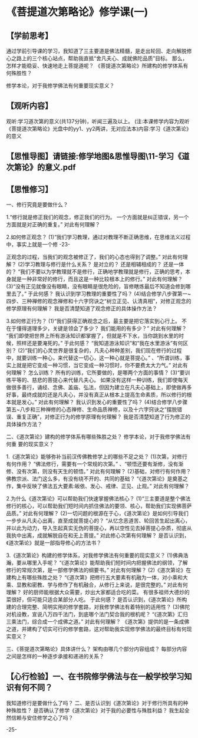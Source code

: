 
# 《菩提道次第略论》修学课(一)

## 【学前思考】
通过学前引导课的学习，我知道了三主要道是佛法精髓，是走出轮回、走向解脱修
心之路上的三个核心站点，帮助我直抵“舍凡夫心、成就佛陀品质”目标。
那么，怎样才能稳妥、快速地走上菩提道呢？
《菩提道次第略论》所建构的修学体系有何殊胜性？

修学本论，对于我修学佛法有何重要现实意义？


## 【观听内容】
观听:学习道次第的意义(共137分钟)，听闻三遍及以上。
(注:本课修学内容为观听《菩提道次第略论》光盘中的yy1、yy2两讲，无对应法本)内容:学习《道次第论》的意义

## 【思惟导图】请链接:修学地图&思惟导图\11-学习《道次第论》的意义.pdf
## 【思惟修习】
一、修行究竟是要做什么？

1.“修行就是修正我们的观念，修正我们的行为。
一个方面就是纠正错误，另一个方面就是对正确的重复。”
对此有何理解？

2.如何修正观念？
(1)“我们学习教理，通过对教理不断正确思维，在思维法义过程中，事实上就是一个修
-23-



正观念的过程，当我们的观念被修正了，我们的心态也得到了调整。”
对此有何理解？
(2)学习教理与修行是什么关系？
是对立的？
还是相辅相成的？
还是一体的？
“我们不要以为学教理就不是修行，正确地学教理就是修行，正确的思考，本身就是一种非常好的修行，而且这是一种比较根本上的修行。”
对此有何理解？
(3)“没有正见就像没有眼睛，没有眼睛是很危险的，盲修瞎炼最后不知道会修到哪里去了。”
于此何感？
我认识到学习教理的重要性了吗？
(4)结合修学八步骤第一~四步、三种禅修的观念禅修和十六字窍诀之“树立正见、认清真相”，对修正观念的修学原理有何理解？
我是否清楚知道了观念修正的具体操作方法？

3.如何修正行为？
(1)“我们获得正确观念之后，最主要是把它落实到心行上。
不在于懂得道理多少，关键是领会了多少？
我们能用的有多少？”
对此有何理解？
“我们即使把世界上所有游泳知识都掌握了，但就是不下水，当你跳到水里的时候，照样还是要淹死的。”
于此何感？
“我知道游泳知识”和“我在水里游泳”有何区别？
(2)“我们的心灵世界是很复杂的，凡夫心种种差别，我们现在修行的过程中，就要训练一种心，来代替这一切心，这一种心就是菩提心。”
、“所谓训练，事实上就是把它变成一种习惯，当它变成一种习惯时，你不要费太大力气。”
对此有何理解？
怎么训练？
所有的训练，它所要做的，是哪两个方面的事情？
(3)“要训练平等的、慈悲的菩提心来代替凡夫心。
如果没有这样一种训练，我们即使每天做很多善行，诵经、念佛、盖庙、弘法，但因为建立在凡夫心基础上，即使做再多好事，最终成就的还是凡夫心，并没有真正从根本上提高生命素质，所以修行的根本就是发心。”
对此有何理解？
我认识到发心的重要性了吗？
(4)结合修学八步骤第五~八步和三种禅修的心态禅修、生命品质禅修，以及十六字窍诀之“摆脱错误、重复正确”，对修正行为的修学原理有何理解？
我是否清楚知道了行为修正的具体操作方法？

二、《道次第论》建构的修学体系有哪些殊胜之处？
修学本论，对于我修学佛法有何重
要的现实意义？

1.《道次第论》能够弥补当前汉传佛教修学上的哪些不足之处？
(1)次第，对修行有何作用？
“佛法修行，需要有一个常规的次第。”
、“顿悟还要有渐修，没有渐修、没有次第，则没有天生的顿悟。”
对此有何理解？
(2)基础，对修行有何作用？
佛教宗派、法门这么多，有没有绕不开的、共同的基础？
“《道次第论》是奠基之作，集中反映了佛法五大要素:皈依、发心、戒律、正见、止观。”
对此有何理解？

2.为什么《道次第论》可以帮助我们快速掌握佛法核心？
(1)“三主要道是整个佛法修行的核心，可以帮助我们短时间内抓住佛法的要领、核心，帮助我们实现佛菩萨品质。”
对此有何理解？
(2)一切问题的根源在于心，《道次第论》是如何引导我们一步步从凡夫心出离，直至成就菩提心的？
“从忆念恶道苦、轮回苦生起出离心，并以此为动力，导入生起真实无伪的菩提心，再以空性见去掉菩提心杂质，彻底从我执中出离，成就解脱自在和无上菩提。”
对此修心次第有何理解？
是否认识到，《道次第论》就是一部指导修心的方法书？

3.《道次第论》构建的修学体系，对我修学佛法有何重要的现实意义？
(1)佛典浩瀚，要从哪里入手呢？
“《道次第论》能帮助我们短时间内把握佛法的纲领，了解修行的常规次第，是一部修学佛法的纲要书。”
对此有何理解？
(2)《道次第论》在建构上有哪些殊胜之处？
“《道次第》把修行五大要素有机融为一体，对小乘和大乘、显教和密教、学与修作了有机融合，从修行上来说，是很完整的。”
对此有何理解？
好的厨师能根据大众需要，炒出大家都适合吃的菜。
有很多祖师大德炒的菜很好，但可能只适合某部分人吃。
于此何感？
是否认识到，《道次第论》所构建的合理完整、简明实用的修学套路，对我修学佛法有着特别的适用性？
(3)佛陀对机设教，宣说八万四千法门，到底哪个法门契合我的根机呢？
“《道次第》汇归三乘法门，综合成一个成佛之道。”
对此有何理解？
《道次第》提供的是一条成佛之道，并建构了切实可行的修学套路，这对帮助我实现修学佛法的最终目标有何现实意义？

三、《菩提道次第略论》具体讲什么？
架构由哪几个部分内容组成？
每部分内容之间是怎样的一种逐步承接和递进的关系？


## 【心行检验】一、在书院修学佛法与在一般学校学习知识有何不同？
我知道修行是要做什么了吗？
二、是否认识到《道次第论》对于修行所具有的种种殊胜性？
是否确认了修学《道次第论》对于我的必要性与殊胜利益？
我生起全然信赖与安住修学之心了吗？

-25-
